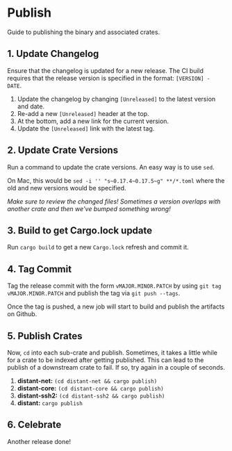 # Publish

Guide to publishing the binary and associated crates.

## 1. Update Changelog

Ensure that the changelog is updated for a new release. The CI build requires
that the release version is specified in the format: `[VERSION] - DATE`.

1. Update the changelog by changing `[Unreleased]` to the latest version and
   date.
2. Re-add a new `[Unreleased]` header at the top.
3. At the bottom, add a new link for the current version.
4. Update the `[Unreleased]` link with the latest tag.

## 2. Update Crate Versions

Run a command to update the crate versions. An easy way is to use `sed`.

On Mac, this would be `sed -i '' "s~0.17.4~0.17.5~g" **/*.toml` where the old
and new versions would be specified.

*Make sure to review the changed files! Sometimes a version overlaps with
another crate and then we've bumped something wrong!*

## 3. Build to get Cargo.lock update

Run `cargo build` to get a new `Cargo.lock` refresh and commit it.

## 4. Tag Commit

Tag the release commit with the form `vMAJOR.MINOR.PATCH` by using 
`git tag vMAJOR.MINOR.PATCH` and publish the tag via `git push --tags`.

Once the tag is pushed, a new job will start to build and publish the artifacts
on Github.

## 5. Publish Crates

Now, `cd` into each sub-crate and publish. Sometimes, it takes a little while
for a crate to be indexed after getting published. This can lead to the publish
of a downstream crate to fail. If so, try again in a couple of seconds.

1. **distant-net:** `(cd distant-net && cargo publish)`
2. **distant-core:** `(cd distant-core && cargo publish)`
3. **distant-ssh2:** `(cd distant-ssh2 && cargo publish)`
4. **distant:** `cargo publish`

## 6. Celebrate

Another release done!
